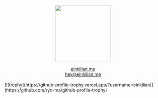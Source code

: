 <h3 align="center">

   <a href="https://discord.com/users/354007823157297153/"><img src="https://lanyard.cnrad.dev/api/354007823157297153?bg=0d1117" height="180" width="auto"></a>
     <br> 
</h3>
<div align="center">
    <a href="https://einkilian.me">einkilian.me</a><br>
    <a href="mailto:hey@einkilian.me">hey@einkilian.me</a>
</div>

<br>
[![trophy](https://github-profile-trophy.vercel.app/?username=einkilian)](https://github.com/ryo-ma/github-profile-trophy)
